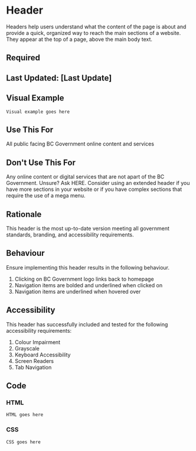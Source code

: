 # Header
Headers help users understand what the content of the page is about and provide a quick, organized way to reach the main sections of a website. They appear at the top of a page, above the main body text.

## Required
## Last Updated: [Last Update]

## Visual Example
	Visual example goes here

## Use This For
All public facing BC Government online content and services

## Don't Use This For
Any online content or digital services that are not apart of the BC Government.
Unsure? Ask HERE.
Consider using an extended header if you have more sections in your website or if you have complex sections that require the use of a mega menu.

## Rationale
This header is the most up-to-date version meeting all government standards, branding, and accessibility requirements.

## Behaviour
Ensure implementing this header results in the following behaviour.
1. Clicking on BC Government logo links back to homepage
2. Navigation items are bolded and underlined when clicked on
3. Navigation items are underlined when hovered over

## Accessibility
This header has successfully included and tested for the following accessibility requirements:
1. Colour Impairment
2. Grayscale
3. Keyboard Accessibility
4. Screen Readers
5. Tab Navigation

## Code
### HTML
	HTML goes here
### CSS
	CSS goes here
